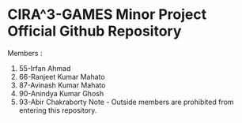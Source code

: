 # CIRA^3-GAMES Minor Project Official Github Repository
Members :
1) 55-Irfan Ahmad
2) 66-Ranjeet Kumar Mahato
3) 87-Avinash Kumar Mahato
4) 90-Anindya Kumar Ghosh
5) 93-Abir Chakraborty
Note - Outside members are prohibited from entering this repository.
